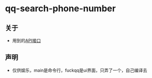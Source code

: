 # qq-search-phone-number

[API接口]:https://zy.xywlapi.cc/

## 关于

+ 用到的[API接口]


## 声明

+ 仅供娱乐，main是命令行，fuckqq是ui界面，只弄了一个，自己编译去
